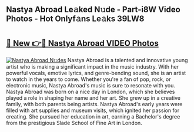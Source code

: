 ## Nastya Abroad Le𝚊ked N𝚞de - Part-i8W Video Photos - Hot Onlyf𝚊ns Le𝚊ks 39LW8

# <h2><a href="http://ac20890.deff.icu/?id=Nastya+Abroad">🔗 New 👉🔴 Nastya Abroad VIDEO Photos</a></h2>

[![Nastya Abroad N𝚞des](https://i.imgur.com/rIISA9y.gif)](http://ac20890.deff.icu/?id=Nastya+Abroad)
Nastya Abroad is a talented and innovative young artist who is making a significant impact in the music industry. With her powerful vocals, emotive lyrics, and genre-bending sound, she is an artist to watch in the years to come. Whether you're a fan of pop, rock, or electronic music, Nastya Abroad's music is sure to resonate with you. Nastya Abroad was born on a nice day in London, which she believes played a role in shaping her name and her art. She grew up in a creative family, with both parents being artists. Nastya Abroad's early years were filled with art supplies and museum visits, which ignited her passion for creating. She pursued her education in art, earning a Bachelor's degree from the prestigious Slade School of Fine Art in London.
